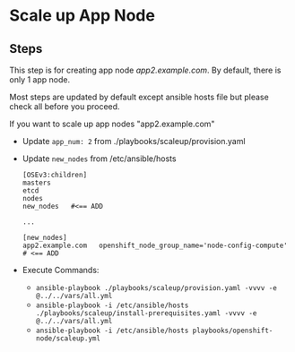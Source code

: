 # Scale up App Node 

## Steps

This step is for creating app node *app2.example.com*. By default, there is only 1 app node.

Most steps are updated by default except ansible hosts file but please check all before you proceed.

If you want to scale up app nodes "app2.example.com"

- Update `app_num: 2` from ./playbooks/scaleup/provision.yaml
- Update `new_nodes` from /etc/ansible/hosts
  ```
  [OSEv3:children]
  masters
  etcd
  nodes
  new_nodes   #<== ADD

  ...

  [new_nodes]
  app2.example.com   openshift_node_group_name='node-config-compute'   # <== ADD

  ```

- Execute Commands:
  - `ansible-playbook ./playbooks/scaleup/provision.yaml -vvvv -e @../../vars/all.yml`
  - `ansible-playbook -i /etc/ansible/hosts ./playbooks/scaleup/install-prerequisites.yaml -vvvv -e @../../vars/all.yml`
  - `ansible-playbook -i /etc/ansible/hosts playbooks/openshift-node/scaleup.yml` 

